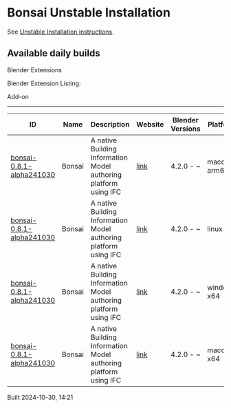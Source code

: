 # Bonsai Unstable Installation

See [Unstable Installation instructions](https://docs.bonsaibim.org/guides/development/installation.html#unstable-installation).

## Available daily builds




Blender Extensions


Blender Extension Listing:


Add\-on




---




| ID | Name | Description | Website | Blender Versions | Platforms | Size |
| --- | --- | --- | --- | --- | --- | --- |
| [bonsai\-0\.8\.1\-alpha241030](https://github.com/IfcOpenShell/IfcOpenShell/releases/download/bonsai-0.8.1-alpha2410301417/bonsai_py311-0.8.1-alpha241030-macos-arm64.zip?repository=https://raw.githubusercontent.com/IfcOpenShell/bonsai_unstable_repo/main/index.json&blender_version_min=4.2.0&platforms=macos-arm64) | Bonsai | A native Building Information Model authoring platform using IFC | [link](https://bonsaibim.org/) | 4\.2\.0 \- \~ | macos\-arm64 | 104\.0MB |
| [bonsai\-0\.8\.1\-alpha241030](https://github.com/IfcOpenShell/IfcOpenShell/releases/download/bonsai-0.8.1-alpha2410301417/bonsai_py311-0.8.1-alpha241030-linux-x64.zip?repository=https://raw.githubusercontent.com/IfcOpenShell/bonsai_unstable_repo/main/index.json&blender_version_min=4.2.0&platforms=linux-x64) | Bonsai | A native Building Information Model authoring platform using IFC | [link](https://bonsaibim.org/) | 4\.2\.0 \- \~ | linux\-x64 | 107\.2MB |
| [bonsai\-0\.8\.1\-alpha241030](https://github.com/IfcOpenShell/IfcOpenShell/releases/download/bonsai-0.8.1-alpha2410301417/bonsai_py311-0.8.1-alpha241030-windows-x64.zip?repository=https://raw.githubusercontent.com/IfcOpenShell/bonsai_unstable_repo/main/index.json&blender_version_min=4.2.0&platforms=windows-x64) | Bonsai | A native Building Information Model authoring platform using IFC | [link](https://bonsaibim.org/) | 4\.2\.0 \- \~ | windows\-x64 | 83\.7MB |
| [bonsai\-0\.8\.1\-alpha241030](https://github.com/IfcOpenShell/IfcOpenShell/releases/download/bonsai-0.8.1-alpha2410301417/bonsai_py311-0.8.1-alpha241030-macos-x64.zip?repository=https://raw.githubusercontent.com/IfcOpenShell/bonsai_unstable_repo/main/index.json&blender_version_min=4.2.0&platforms=macos-x64) | Bonsai | A native Building Information Model authoring platform using IFC | [link](https://bonsaibim.org/) | 4\.2\.0 \- \~ | macos\-x64 | 104\.2MB |


Built 2024\-10\-30, 14:21




